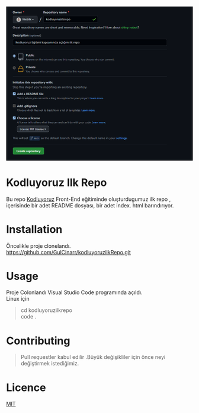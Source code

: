 ![](github.PNG) 

# Kodluyoruz Ilk Repo
 Bu repo [Kodluyoruz](https://kodluyoruz.org) Front-End  eğitiminde oluşturdugumuz ilk repo , içerisinde bir adet README dosyası, bir adet index.  html barındırıyor.
 # Installation
 Öncelikle proje clonelandı.  
https://github.com/GulCinarr/kodluyoruzilkRepo.git
# Usage

  Proje Colonlandı Visual Studio Code programında açıldı.  
  Linux için  
  >cd kodluyoruzilkrepo  
  code .
# Contributing 
  >Pull requestler kabul edilir .Büyük değişikliler için önce neyi değiştirmek istediğimiz.  

# Licence 

[MIT]()
